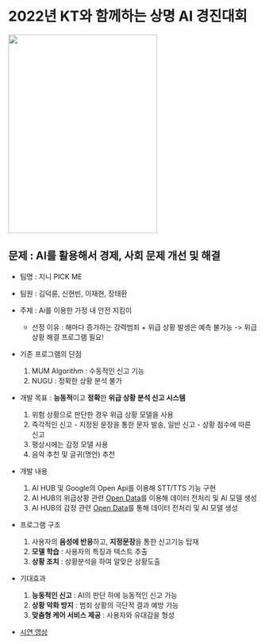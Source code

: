 # 2022년 KT와 함께하는 상명 AI 경진대회

<img src="https://github.com/JHyun0302/2022_AI_Contest/assets/60764632/e53aabca-f803-40f8-a24e-d5c70470959d"  width="300" height="400">

## 문제 : AI를 활용해서 경제, 사회 문제 개선 및 해결

- 팀명 : 지니 PICK ME
- 팀원 : 김덕륜, 신현빈, 이재현, 장태환
- 주제 : Ai를 이용한 가정 내 안전 지킴이
    - 선정 이유 : 해마다 증가하는 강력범죄 + 위급 상황 발생은 예측 불가능 -> 위급 상황 해결 프로그램 필요!

- 기존 프로그램의 단점
    1. MUM Algorithm : 수동적인 신고 기능
    2. NUGU : 정확한 상황 분석 불가

- 개발 목표 : **능동적**이고 **정확**한 **위급 상황 분석 신고 시스템**
    1. 위험 상황으로 판단한 경우 위급 상황 모델을 사용
    2. 즉각적인 신고 - 지정된 문장을 통한 문자 발송, 일반 신고 - 상황 점수에 따른 신고
    3. 평상시에는 감정 모델 사용
    4. 음악 추천 및 글귀(명언) 추천

- 개발 내용
    1. AI HUB 및 Google의 Open Api를 이용해 STT/TTS 기능 구현
    2. AI HUB의 위급상황 관련 [Open Data](https://www.aihub.or.kr/aihubdata/data/view.do?currMenu=115&topMenu=100&aihubDataSe=realm&dataSetSn=170)를 이용해 데이터 전처리 및 AI 모델 생성 
    3. AI HUB의 감정 관련 [Open Data](https://aihub.or.kr/aihubdata/data/view.do?currMenu=115&topMenu=100&aihubDataSe=realm&dataSetSn=86)를 통해 데이터 전처리 및 AI 모델 생성

- 프로그램 구조
    1. 사용자의 **음성에 반응**하고, **지정문장**을 통한 신고기능 탑재
    2. **모델 학습** : 사용자의 특징과 텍스트 추출
    3. **상황 조치** : 상황분석을 하여 알맞은 상황도출 

- 기대효과
    1. **능동적인 신고** : AI의 판단 하에 능동적인 신고 가능
    2. **상황 악화 방지** : 범죄 상황의 극단적 결과 예방 가능
    3. **맞춤형 케어 서비스 제공** : 사용자와 유대감을 형성

- [시연 영상](https://github.com/JHyun0302/2022_AI_Contest/assets/60764632/5e000bb3-2bed-474a-8452-94ab90245402)
  